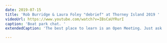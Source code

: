 ```yaml
---
date: 2019-07-15
title: 'Rob Burridge & Laura Foley "debrief" at Thorney Island 2019 '
videoUrl: https://www.youtube.com/watch?v=IBsCaUYRurI
caption: 'Boat park chat. '
extendedCaption: 'The best place to learn is an Open Meeting. Just ask questions! '

---
```

